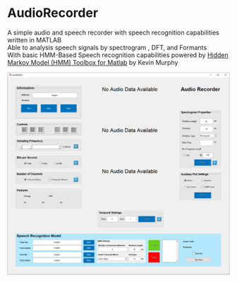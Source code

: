# AudioRecorder

A simple audio and speech recorder with speech recognition capabilities written in MATLAB</br>
Able to analysis speech signals by spectrogram , DFT, and Formants </br>
With basic HMM-Based Speech recognition capabilities powered by [Hidden Markov Model (HMM) Toolbox for Matlab](https://www.cs.ubc.ca/~murphyk/Software/HMM/hmm.html) by Kevin Murphy

![AudioRecorder](https://github.com/PouriaDan/AudioRecorder/blob/master/Pics/AudioRecorder.png)

